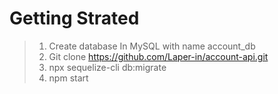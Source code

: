 # Getting Strated


> 1. Create database In MySQL with name account_db
> 2. Git clone https://github.com/Laper-in/account-api.git
> 3. npx sequelize-cli db:migrate
> 4. npm start

